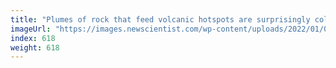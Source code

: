 ```yaml
---
title: "Plumes of rock that feed volcanic hotspots are surprisingly cold"
imageUrl: "https://images.newscientist.com/wp-content/uploads/2022/01/06145958/PRI_217404642.jpg?width=600"
index: 618
weight: 618
---
```

